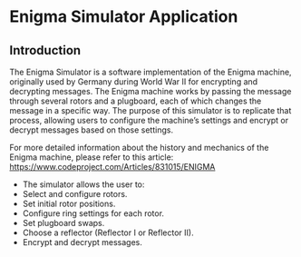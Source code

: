 # Enigma Simulator Application


## Introduction
The Enigma Simulator is a software implementation of the Enigma machine, originally used by Germany during World War II for encrypting and decrypting messages. 
The Enigma machine works by passing the message through several rotors and a plugboard, each of which changes the message in a specific way. 
The purpose of this simulator is to replicate that process, allowing users to configure the machine’s settings and encrypt or decrypt messages based on those settings.

For more detailed information about the history and mechanics of the Enigma machine, please refer to this article: https://www.codeproject.com/Articles/831015/ENIGMA

- The simulator allows the user to:
- Select and configure rotors.
- Set initial rotor positions.
- Configure ring settings for each rotor.
- Set plugboard swaps.
- Choose a reflector (Reflector I or Reflector II).
- Encrypt and decrypt messages.
